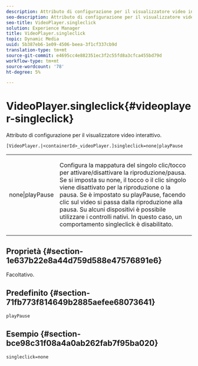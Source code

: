 ```yaml
---
description: Attributo di configurazione per il visualizzatore video interattivo.
seo-description: Attributo di configurazione per il visualizzatore video interattivo.
seo-title: VideoPlayer.singleclick
solution: Experience Manager
title: VideoPlayer.singleclick
topic: Dynamic Media
uuid: 5b387eb6-1e09-4506-beea-3f1cf337cb9d
translation-type: tm+mt
source-git-commit: e4695cc4e882351ec3f2c55fd8a3cfca455bd79d
workflow-type: tm+mt
source-wordcount: '78'
ht-degree: 5%

---
```



# VideoPlayer.singleclick{#videoplayer-singleclick}

Attributo di configurazione per il visualizzatore video interattivo.

`[VideoPlayer.|<containerId>_videoPlayer.]singleclick=none|playPause`

<table id="table_441553CD34C94A58A9D7CBF772DEDDB6"> 
 <tbody> 
  <tr> 
   <td colname="col1"> <p> <span class="codeph"> none|playPause</span> </p> </td> 
   <td colname="col2"> <p> Configura la mappatura del singolo clic/tocco per attivare/disattivare la riproduzione/pausa. Se si imposta su <span class="codeph"> none</span>, il tocco o il clic singolo viene disattivato per la riproduzione o la pausa. Se è impostato su <span class="codeph"> playPause</span>, facendo clic sul video si passa dalla riproduzione alla pausa. Su alcuni dispositivi è possibile utilizzare i controlli nativi. In questo caso, un comportamento <span class="codeph"> singleclick</span> è disabilitato. </p> </td> 
  </tr> 
 </tbody> 
</table>

## Proprietà {#section-1e637b22e8a44d759d588e47576891e6}

Facoltativo.

## Predefinito {#section-71fb773f814649b2885aefee68073641}

`playPause`

## Esempio {#section-bce98c31f08a4a0ab262fab7f95ba020}

```
singleclick=none
```

